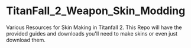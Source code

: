 # TitanFall_2_Weapon_Skin_Modding
Various Resources for Skin Making in Titanfall 2.
This Repo will have the provided guides and downloads you'll need to make skins or even just download them.
